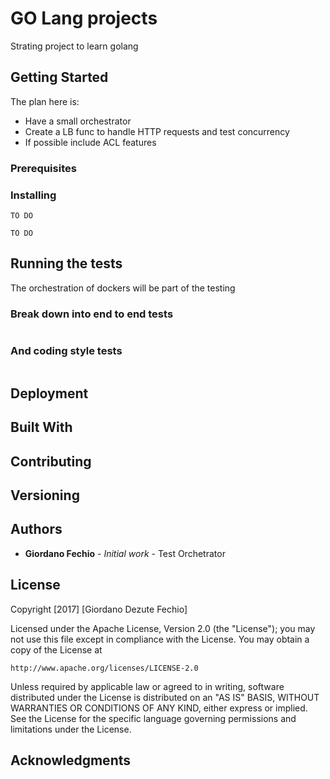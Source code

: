 # GO Lang projects

Strating project to learn golang

## Getting Started

The plan here is:
 -  Have a small orchestrator
 -  Create a LB func  to handle HTTP requests and test concurrency
 - If possible include ACL features

### Prerequisites


### Installing

```
TO DO
```

```
TO DO
```

## Running the tests

The orchestration of dockers will be part of the testing 

### Break down into end to end tests

```
```

### And coding style tests

```
```

## Deployment

## Built With

## Contributing

## Versioning


## Authors

* **Giordano Fechio** - *Initial work* - Test Orchetrator

## License

Copyright [2017] [Giordano Dezute Fechio]

Licensed under the Apache License, Version 2.0 (the "License");
you may not use this file except in compliance with the License.
You may obtain a copy of the License at

    http://www.apache.org/licenses/LICENSE-2.0

Unless required by applicable law or agreed to in writing, software
distributed under the License is distributed on an "AS IS" BASIS,
WITHOUT WARRANTIES OR CONDITIONS OF ANY KIND, either express or implied.
See the License for the specific language governing permissions and
limitations under the License.

## Acknowledgments


